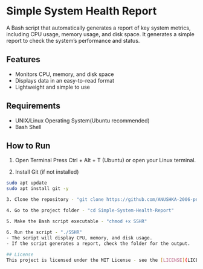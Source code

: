 # Simple System Health Report
A Bash script that automatically generates a report of key system metrics, including CPU usage, memory usage, and disk space.
It generates a simple report to check the system’s performance and status.

## Features
- Monitors CPU, memory, and disk space
- Displays data in an easy-to-read format
- Lightweight and simple to use

## Requirements
- UNIX/Linux Operating System(Ubuntu recommended)
- Bash Shell

## How to Run
1. Open Terminal 
   Press Ctrl + Alt + T (Ubuntu) or open your Linux  terminal.

2. Install Git (if not installed)  
```bash
sudo apt update
sudo apt install git -y

3. Clone the repository - "git clone https://github.com/ANUSHKA-2006-png/Simple-System-Health-Report.git"

4. Go to the project folder - "cd Simple-System-Health-Report"

5. Make the Bash script executable - "chmod +x SSHR"

6. Run the script - "./SSHR"
- The script will display CPU, memory, and disk usage.
- If the script generates a report, check the folder for the output.
   
## License
This project is licensed under the MIT License - see the [LICENSE](LICENSE) file for details.
